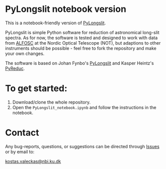 # PyLongslit notebook version

This is a notebook-friendly version of [PyLongslit](https://github.com/KostasValeckas/PyLongslit).

PyLongslit is simple Python software for reduction of astronomical long-slit spectra.
As for now, the software is tested and designed to work with data from 
[ALFOSC](https://www.not.iac.es/instruments/alfosc/) at the
Nordic Optical Telescope (NOT), but adaptions to other instruments should be 
possible - feel free to fork the repository and make your own changes.

The software is based on Johan Fynbo's [PyLongslit](https://github.com/jfynbo/PyLongslit) and Kasper Heintz's [PyReduc](https://github.com/keheintz/PyReduc).

# To get started:


1. Download/clone the whole repository. 
2. Open the `PyLongslit_notebook.ipynb` and follow the instructions in 
the notebook.

Contact
=======

Any bug-reports, questions, or suggestions can be 
directed through [Issues](https://github.com/KostasValeckas/PyLongslit_notebook/issues)
or by email to:

kostas.valeckas@nbi.ku.dk
